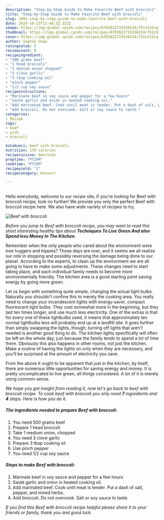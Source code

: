 ```yaml
---
description: "Step-by-Step Guide to Make Favorite Beef with broccoli"
title: "Step-by-Step Guide to Make Favorite Beef with broccoli"
slug: 1601-step-by-step-guide-to-make-favorite-beef-with-broccoli
date: 2020-10-21T12:48:53.331Z
image: https://img-global.cpcdn.com/recipes/6703822719156224/751x532cq70/beef-with-broccoli-recipe-main-photo.jpg
thumbnail: https://img-global.cpcdn.com/recipes/6703822719156224/751x532cq70/beef-with-broccoli-recipe-main-photo.jpg
cover: https://img-global.cpcdn.com/recipes/6703822719156224/751x532cq70/beef-with-broccoli-recipe-main-photo.jpg
author: Sophie Shaw
ratingvalue: 5
reviewcount: 9
recipeingredient:
- "500 grams beef"
- "1 head broccoli"
- "1 medium onion chopped"
- "3 clove garlic"
- "3 tbsp cooking oil"
- "pinch pepper"
- "1/2 cup soy sauce"
recipeinstructions:
- "Marinate beef in soy sauce and pepper for a few hours"
- "Sauté garlic and onion in heated cooking oil."
- "Add marinated beef. Cook until meat is tender. Put a dash of salt, pepper, and mixed herbs."
- "Add broccoli. Do not overcook. Salt or soy sauce to taste."
categories:
- Recipe
tags:
- beef
- with
- broccoli

katakunci: beef with broccoli 
nutrition: 179 calories
recipecuisine: American
preptime: "PT24M"
cooktime: "PT35M"
recipeyield: "1"
recipecategory: Dessert

---
```

<br>
Hello everybody, welcome to our recipe site, if you're looking for Beef with broccoli recipe, look no further! We provide you only the perfect Beef with broccoli recipe here. We also have wide variety of recipes to try.
<br>


![Beef with broccoli](https://img-global.cpcdn.com/recipes/6703822719156224/751x532cq70/beef-with-broccoli-recipe-main-photo.jpg)

<i>Before you jump to Beef with broccoli recipe, you may want to read this short interesting healthy tips about 
<strong>Techniques To Live Green And also Spend less Money In The Kitchen</strong>.</i>
</br>

Remember when the only people who cared about the environment were tree huggers and hippies? Those days are over, and it seems we all realize our role in stopping and possibly reversing the damage being done to our planet. According to the experts, to clean up the environment we are all going to have to make some adjustments. These changes need to start taking place, and each individual family needs to become more environmentally friendly. The kitchen area is a good starting point saving energy by going more green.

Let us begin with something quite simple, changing the actual light bulbs. Naturally you shouldn't confine this to merely the cooking area. You really need to change your incandescent lights with energy-saver, compact fluorescent light bulbs. They cost somewhat more in the beginning, but they last ten times longer, and use much less electricity. One of the extras is that for every one of these lightbulbs used, it means that approximately ten normal lightbulbs less will probably end up at a landfill site. It goes further than simply swapping the lights, though; turning off lights that aren't needed is another good thing to do. The kitchen lights specifically will often be left on the whole day, just because the family tends to spend a lot of time there. Obviously this also happens in other rooms, not just the kitchen. Make a routine of having the lights on only when they are necessary, and you'll be surprised at the amount of electricity you save.

From the above it ought to be apparent that just in the kitchen, by itself, there are numerous little opportunities for saving energy and money. It is pretty uncomplicated to live green, all things considered. A lot of it is merely using common sense.


<i>We hope you got insight from reading it, now let's go back to beef with broccoli recipe. To cook beef with broccoli you only need <strong>7</strong> ingredients and <strong>4</strong> steps. Here is how you do it.
</i>

##### The ingredients needed to prepare Beef with broccoli:

1. You need 500 grams beef
1. Prepare 1 head broccoli
1. Take 1 medium onion, chopped
1. You need 3 clove garlic
1. Prepare 3 tbsp cooking oil
1. Use pinch pepper
1. You need 1/2 cup soy sauce


##### Steps to make Beef with broccoli:

1. Marinate beef in soy sauce and pepper for a few hours
1. Sauté garlic and onion in heated cooking oil.
1. Add marinated beef. Cook until meat is tender. Put a dash of salt, pepper, and mixed herbs.
1. Add broccoli. Do not overcook. Salt or soy sauce to taste.


<i>If you find this Beef with broccoli recipe helpful please share it to your friends or family, thank you and good luck.</i>

